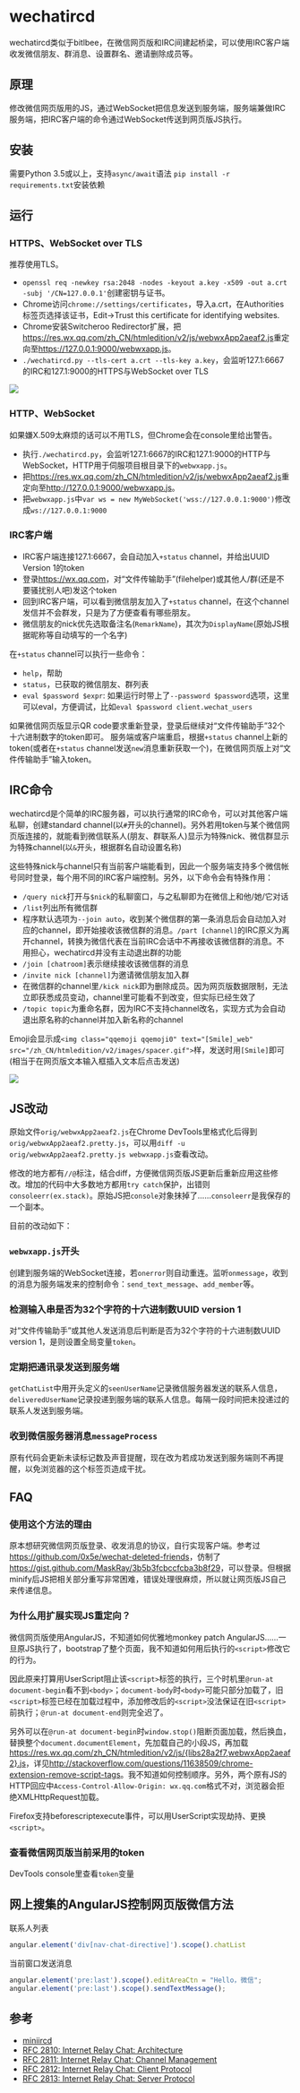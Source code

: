 # wechatircd

wechatircd类似于bitlbee，在微信网页版和IRC间建起桥梁，可以使用IRC客户端收发微信朋友、群消息、设置群名、邀请删除成员等。

## 原理

修改微信网页版用的JS，通过WebSocket把信息发送到服务端，服务端兼做IRC服务端，把IRC客户端的命令通过WebSocket传送到网页版JS执行。

## 安装

需要Python 3.5或以上，支持`async/await`语法
`pip install -r requirements.txt`安装依赖

## 运行

### HTTPS、WebSocket over TLS

推荐使用TLS。

- `openssl req -newkey rsa:2048 -nodes -keyout a.key -x509 -out a.crt -subj '/CN=127.0.0.1'`创建密钥与证书。
- Chrome访问`chrome://settings/certificates`，导入a.crt，在Authorities标签页选择该证书，Edit->Trust this certificate for identifying websites.
- Chrome安装Switcheroo Redirector扩展，把<https://res.wx.qq.com/zh_CN/htmledition/v2/js/webwxApp2aeaf2.js>重定向至<https://127.0.0.1:9000/webwxapp.js>。
- `./wechatircd.py --tls-cert a.crt --tls-key a.key`，会监听127.1:6667的IRC和127.1:9000的HTTPS与WebSocket over TLS

![](https://maskray.me/static/2016-02-21-wechatircd/run.jpg)

### HTTP、WebSocket

如果嫌X.509太麻烦的话可以不用TLS，但Chrome会在console里给出警告。

- 执行`./wechatircd.py`，会监听127.1:6667的IRC和127.1:9000的HTTP与WebSocket，HTTP用于伺服项目根目录下的`webwxapp.js`。
- 把<https://res.wx.qq.com/zh_CN/htmledition/v2/js/webwxApp2aeaf2.js>重定向至<http://127.0.0.1:9000/webwxapp.js>。
- 把`webwxapp.js`中`var ws = new MyWebSocket('wss://127.0.0.1:9000')`修改成`ws://127.0.0.1:9000`

### IRC客户端

- IRC客户端连接127.1:6667，会自动加入`+status` channel，并给出UUID Version 1的token
- 登录<https://wx.qq.com>，对“文件传输助手”(filehelper)或其他人/群(还是不要骚扰别人吧)发这个token
- 回到IRC客户端，可以看到微信朋友加入了`+status` channel，在这个channel发信并不会群发，只是为了方便查看有哪些朋友。
- 微信朋友的nick优先选取备注名(`RemarkName`)，其次为`DisplayName`(原始JS根据昵称等自动填写的一个名字)

在`+status` channel可以执行一些命令：

- `help`，帮助
- `status`，已获取的微信朋友、群列表
- `eval $password $expr`: 如果运行时带上了`--password $password`选项，这里可以eval，方便调试，比如`eval $password client.wechat_users`


如果微信网页版显示QR code要求重新登录，登录后继续对“文件传输助手”32个十六进制数字的token即可。
服务端或客户端重启，根据`+status` channel上新的token(或者在`+status` channel发送`new`消息重新获取一个)，在微信网页版上对“文件传输助手”输入token。

## IRC命令

wechatircd是个简单的IRC服务器，可以执行通常的IRC命令，可以对其他客户端私聊，创建standard channel(以`#`开头的channel)。另外若用token与某个微信网页版连接的，就能看到微信联系人(朋友、群联系人)显示为特殊nick、微信群显示为特殊channel(以`&`开头，根据群名自动设置名称)

这些特殊nick与channel只有当前客户端能看到，因此一个服务端支持多个微信帐号同时登录，每个用不同的IRC客户端控制。另外，以下命令会有特殊作用：

- `/query nick`打开与`$nick`的私聊窗口，与之私聊即为在微信上和他/她/它对话
- `/list`列出所有微信群
- 程序默认选项为`--join auto`，收到某个微信群的第一条消息后会自动加入对应的channel，即开始接收该微信群的消息。`/part [channel]`的IRC原义为离开channel，转换为微信代表在当前IRC会话中不再接收该微信群的消息。不用担心，wechatircd并没有主动退出群的功能
- `/join [chatroom]`表示继续接收该微信群的消息
- `/invite nick [channel]`为邀请微信朋友加入群
- 在微信群的channel里`/kick nick`即为删除成员。因为网页版数据限制，无法立即获悉成员变动，channel里可能看不到改变，但实际已经生效了
- `/topic topic`为重命名群，因为IRC不支持channel改名，实现方式为会自动退出原名称的channel并加入新名称的channel

Emoji会显示成`<img class="qqemoji qqemoji0" text="[Smile]_web" src="/zh_CN/htmledition/v2/images/spacer.gif">`样，发送时用`[Smile]`即可(相当于在网页版文本输入框插入文本后点击发送)

![](https://maskray.me/static/2016-02-21-wechatircd/topic-kick-invite.jpg)

## JS改动

原始文件`orig/webwxApp2aeaf2.js`在Chrome DevTools里格式化后得到`orig/webwxApp2aeaf2.pretty.js`，可以用`diff -u orig/webwxApp2aeaf2.pretty.js webwxapp.js`查看改动。

修改的地方都有`//@`标注，结合diff，方便微信网页版JS更新后重新应用这些修改。增加的代码中大多数地方都用`try catch`保护，出错则`consoleerr(ex.stack)`。原始JS把`console`对象抹掉了……`consoleerr`是我保存的一个副本。

目前的改动如下：

### `webwxapp.js`开头

创建到服务端的WebSocket连接，若`onerror`则自动重连。监听`onmessage`，收到的消息为服务端发来的控制命令：`send_text_message`、`add_member`等。

### 检测输入串是否为32个字符的十六进制数UUID version 1

对“文件传输助手”或其他人发送消息后判断是否为32个字符的十六进制数UUID version 1，是则设置全局变量`token`。

### 定期把通讯录发送到服务端

`getChatList`中用开头定义的`seenUserName`记录微信服务器发送的联系人信息，`deliveredUserName`记录投递到服务端的联系人信息。每隔一段时间把未投递过的联系人发送到服务端。

### 收到微信服务器消息`messageProcess`

原有代码会更新未读标记数及声音提醒，现在改为若成功发送到服务端则不再提醒，以免浏览器的这个标签页造成干扰。

## FAQ

### 使用这个方法的理由

原本想研究微信网页版登录、收发消息的协议，自行实现客户端。参考过<https://github.com/0x5e/wechat-deleted-friends>，仿制了<https://gist.github.com/MaskRay/3b5b3fcbccfcba3b8f29>，可以登录。但根据minify后JS把相关部分重写非常困难，错误处理很麻烦，所以就让网页版JS自己来传递信息。

### 为什么用扩展实现JS重定向？

微信网页版使用AngularJS，不知道如何优雅地monkey patch AngularJS……一旦原JS执行了，bootstrap了整个页面，我不知道如何用后执行的`<script>`修改它的行为。

因此原来打算用UserScript阻止该`<script>`标签的执行，三个时机里`@run-at document-begin`看不到`<body>`；`document-body`时`<body>`可能只部分加载了，旧`<script>`标签已经在加载过程中，添加修改后的`<script>`没法保证在旧`<script>`前执行；`@run-at document-end`则完全迟了。

另外可以在`@run-at document-begin`时`window.stop()`阻断页面加载，然后换血，替换整个`document.documentElement`，先加载自己的小段JS，再加载<https://res.wx.qq.com/zh_CN/htmledition/v2/js/{libs28a2f7,webwxApp2aeaf2}.js>，详见<http://stackoverflow.com/questions/11638509/chrome-extension-remove-script-tags>。我不知道如何控制顺序。另外，两个原有JS的HTTP回应中`Access-Control-Allow-Origin: wx.qq.com`格式不对，浏览器会拒绝XMLHttpRequest加载。

Firefox支持beforescriptexecute事件，可以用UserScript实现劫持、更换`<script>`。

### 查看微信网页版当前采用的token

DevTools console里查看`token`变量

## 网上搜集的AngularJS控制网页版微信方法

联系人列表
```javascript
angular.element('div[nav-chat-directive]').scope().chatList
```

当前窗口发送消息
```javascript
angular.element('pre:last').scope().editAreaCtn = "Hello，微信";
angular.element('pre:last').scope().sendTextMessage();
```

## 参考

- [miniircd](https://github.com/jrosdahl/miniircd)
- [RFC 2810: Internet Relay Chat: Architecture](https://tools.ietf.org/html/rfc2810)
- [RFC 2811: Internet Relay Chat: Channel Management](https://tools.ietf.org/html/rfc2811)
- [RFC 2812: Internet Relay Chat: Client Protocol](https://tools.ietf.org/html/rfc2812)
- [RFC 2813: Internet Relay Chat: Server Protocol](https://tools.ietf.org/html/rfc2813)
